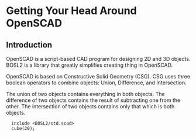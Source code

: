 # Getting Your Head Around OpenSCAD

<!-- TOC -->

## Introduction
  OpenSCAD is a script-based CAD program for designing 2D and 3D objects.
  BOSL2 is a library that greatly simplifies creating thing in OpenSCAD.

  OpenSCAD is based on Constructive Solid Geometry (CSG).
  CSG uses three boolean operators to combine objects: Union, Difference, and Intersection.
  
  The union of two objects contains everything in both objects.
  The difference of two objects contains the result of subtracting one from the other.
  The intersection of two objects contains only that which is both objects.

```openscad-3D
  include <BOSL2/std.scad>
  cube(20);
```
